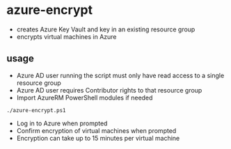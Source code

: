 # azure-encrypt

* creates Azure Key Vault and key in an existing resource group
* encrypts virtual machines in Azure

## usage

* Azure AD user running the script must only have read access to a single resource group
* Azure AD user requires Contributor rights to that resource group
* Import AzureRM PowerShell modules if needed

```
./azure-encrypt.ps1
```
* Log in to Azure when prompted
* Confirm encryption of virtual machines when prompted
* Encryption can take up to 15 minutes per virtual machine